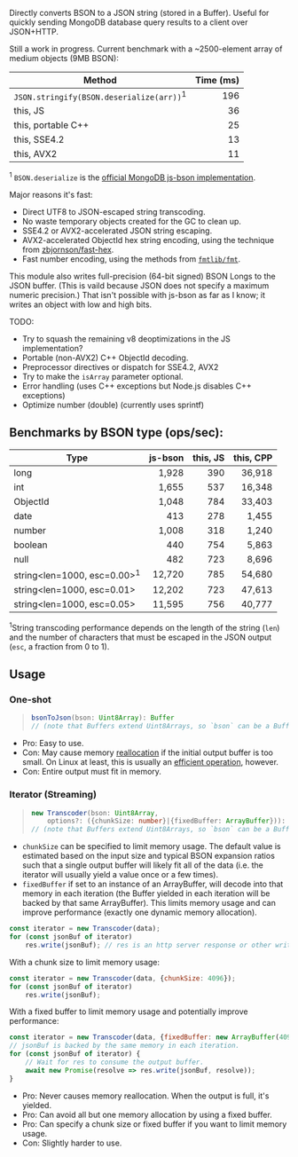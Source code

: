 Directly converts BSON to a JSON string (stored in a Buffer). Useful for quickly
sending MongoDB database query results to a client over JSON+HTTP.

Still a work in progress. Current benchmark with a ~2500-element array of
medium objects (9MB BSON):

| Method | Time (ms) |
| ------ | --------: |
| `JSON.stringify(BSON.deserialize(arr))`<sup>1</sup> | 196 |
| this, JS | 36 |
| this, portable C++ | 25 |
| this, SSE4.2 | 13 |
| this, AVX2 | 11 |

<sup>1</sup> `BSON.deserialize` is the [official MongoDB js-bson implementation](https://github.com/mongodb/js-bson).

Major reasons it's fast:
* Direct UTF8 to JSON-escaped string transcoding.
* No waste temporary objects created for the GC to clean up.
* SSE4.2 or AVX2-accelerated JSON string escaping.
* AVX2-accelerated ObjectId hex string encoding, using the technique from
  [zbjornson/fast-hex](https://github.com/zbjornson/fast-hex).
* Fast number encoding, using the methods from [`fmtlib/fmt`](https://github.com/fmtlib/fmt).

This module also writes full-precision (64-bit signed) BSON Longs to the JSON
buffer. (This is vaild because JSON does not specify a maximum numeric
precision.) That isn't possible with js-bson as far as I know; it writes an
object with low and high bits.

TODO:
* Try to squash the remaining v8 deoptimizations in the JS implementation?
* Portable (non-AVX2) C++ ObjectId decoding.
* Preprocessor directives or dispatch for SSE4.2, AVX2
* Try to make the `isArray` parameter optional.
* Error handling (uses C++ exceptions but Node.js disables C++ exceptions)
* Optimize number (double) (currently uses sprintf)

## Benchmarks by BSON type (ops/sec):

| Type | js-bson | this, JS | this, CPP |
| ---- | ---: | ---: | ---: |
| long | 1,928 | 390 | 36,918
| int | 1,655 | 537 | 16,348
| ObjectId | 1,048 | 784 | 33,403
| date | 413 | 278 | 1,455
| number | 1,008 | 318 | 1,240
| boolean | 440 | 754 | 5,863
| null | 482 | 723 | 8,696
| string\<len=1000, esc=0.00><sup>1</sup> | 12,720 | 785 | 54,680
| string\<len=1000, esc=0.01> | 12,202 | 723 | 47,613
| string\<len=1000, esc=0.05> | 11,595 | 756 | 40,777

<sup>1</sup>String transcoding performance depends on the length of the string
(`len`) and the number of characters that must be escaped in the JSON output
(`esc`, a fraction from 0 to 1).

## Usage

### One-shot

> ```ts
> bsonToJson(bson: Uint8Array): Buffer
> // (note that Buffers extend Uint8Arrays, so `bson` can be a Buffer)
> ```

* Pro: Easy to use.
* Con: May cause memory [reallocation](https://en.cppreference.com/w/c/memory/realloc)
  if the initial output buffer is too small. On Linux at least, this is usually
  an [efficient operation](http://blog.httrack.com/blog/2014/04/05/a-story-of-realloc-and-laziness/),
  however.
* Con: Entire output must fit in memory.

### Iterator (Streaming)

> ```ts
> new Transcoder(bson: Uint8Array,
>     options?: ({chunkSize: number}|{fixedBuffer: ArrayBuffer})): Iterator<Buffer>
> // (note that Buffers extend Uint8Arrays, so `bson` can be a Buffer)
> ```

* `chunkSize` can be specified to limit memory usage. The default value is
  estimated based on the input size and typical BSON expansion ratios such that
  a single output buffer will likely fit all of the data (i.e. the iterator will
  usually yield a value once or a few times).
* `fixedBuffer` if set to an instance of an ArrayBuffer, will decode into that
  memory in each iteration (the Buffer yielded in each iteration will be backed
  by that same ArrayBuffer). This limits memory usage and can improve
  performance (exactly one dynamic memory allocation).

```js
const iterator = new Transcoder(data);
for (const jsonBuf of iterator)
    res.write(jsonBuf); // res is an http server response or other writable stream
```
With a chunk size to limit memory usage:
```js
const iterator = new Transcoder(data, {chunkSize: 4096});
for (const jsonBuf of iterator)
    res.write(jsonBuf);
```
With a fixed buffer to limit memory usage and potentially improve performance:
```js
const iterator = new Transcoder(data, {fixedBuffer: new ArrayBuffer(4096)});
// jsonBuf is backed by the same memory in each iteration.
for (const jsonBuf of iterator) {
    // Wait for res to consume the output buffer.
    await new Promise(resolve => res.write(jsonBuf, resolve));
}
```

* Pro: Never causes memory reallocation. When the output is full, it's yielded.
* Pro: Can avoid all but one memory allocation by using a fixed buffer.
* Pro: Can specify a chunk size or fixed buffer if you want to limit memory usage.
* Con: Slightly harder to use.
